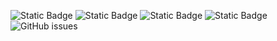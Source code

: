 ![Static Badge](https://img.shields.io/badge/blacklists-61-000000) ![Static Badge](https://img.shields.io/badge/blacklisted-3005305-cc0000) ![Static Badge](https://img.shields.io/badge/whitelisted-2254-00CC00) ![Static Badge](https://img.shields.io/badge/streaming_blacklist-28107-000000) ![GitHub issues](https://img.shields.io/github/issues/fabriziosalmi/blacklists)
